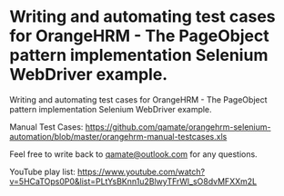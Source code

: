 Writing and automating test cases for OrangeHRM - The PageObject pattern implementation Selenium WebDriver example.
===============

Writing and automating test cases for OrangeHRM - The PageObject pattern implementation Selenium WebDriver example.

Manual Test Cases:
https://github.com/qamate/orangehrm-selenium-automation/blob/master/orangehrm-manual-testcases.xls

Feel free to write back to qamate@outlook.com for any questions.

YouTube play list:
https://www.youtube.com/watch?v=5HCaTOps0P0&list=PLtYsBKnn1u2BlwyTFrWl_sO8dvMFXXm2L